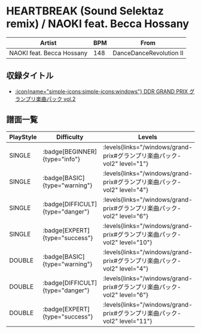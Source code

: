 # HEARTBREAK (Sound Selektaz remix) / NAOKI feat. Becca Hossany

|Artist|BPM|From|
|------|---|----|
|NAOKI feat. Becca Hossany|148|DanceDanceRevolution II|

## 収録タイトル

- [:icon{name="simple-icons:simple-icons:windows"} DDR GRAND PRIX グランプリ楽曲パック vol.2](/windows/grand-prix#グランプリ楽曲パック-vol2)

## 譜面一覧

|PlayStyle|Difficulty|Levels|Notes|Movie|
|---------|----------|------|-----|-----|
|SINGLE| :badge[BEGINNER]{type="info"}| :levels{links="/windows/grand-prix#グランプリ楽曲パック-vol2" level="1"}|68/1||
|SINGLE| :badge[BASIC]{type="warning"}| :levels{links="/windows/grand-prix#グランプリ楽曲パック-vol2" level="4"}|116/12||
|SINGLE| :badge[DIFFICULT]{type="danger"}| :levels{links="/windows/grand-prix#グランプリ楽曲パック-vol2" level="6"}|168/23||
|SINGLE| :badge[EXPERT]{type="success"}| :levels{links="/windows/grand-prix#グランプリ楽曲パック-vol2" level="10"}|242/21||
|DOUBLE| :badge[BASIC]{type="warning"}| :levels{links="/windows/grand-prix#グランプリ楽曲パック-vol2" level="4"}|112/13||
|DOUBLE| :badge[DIFFICULT]{type="danger"}| :levels{links="/windows/grand-prix#グランプリ楽曲パック-vol2" level="6"}|169/33||
|DOUBLE| :badge[EXPERT]{type="success"}| :levels{links="/windows/grand-prix#グランプリ楽曲パック-vol2" level="11"}|244/29||
